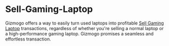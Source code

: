 # Sell-Gaming-Laptop
Gizmogo offers a way to easily turn used laptops into profitable [Sell Gaming Laptop](https://www.gizmogo.com/sell-laptops) transactions, regardless of whether you're selling a normal laptop or a high-performance gaming laptop. Gizmogo promises a seamless and effortless transaction.
